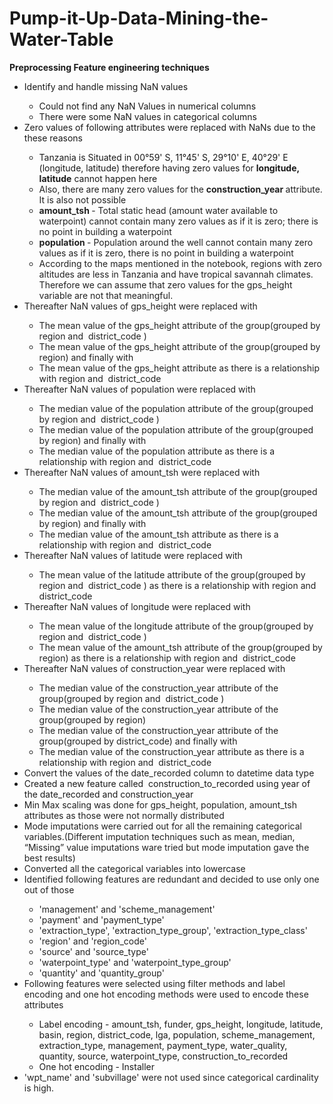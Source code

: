 # Pump-it-Up-Data-Mining-the-Water-Table
<p><strong>Preprocessing Feature engineering techniques</strong></p>
<ul>
<li>Identify and handle missing NaN values</li>
<ul>
<li>Could not find any NaN Values in numerical columns</li>
<li>There were some NaN values in categorical columns</li>
</ul>
<li>Zero values of following attributes were replaced with NaNs due to the these reasons</li>
<ul>
<li>Tanzania is Situated in 00&deg;59' S, 11&deg;45' S, 29&deg;10' E, 40&deg;29' E (longitude, latitude) therefore having zero values for <strong>longitude, latitude</strong> cannot happen here</li>
<li><span style="color: #212121;">Also, there are many zero values for the </span><span style="color: #212121;"><strong>construction_year </strong></span><span style="color: #212121;">attribute. It is also not possible</span></li>
<li><span style="color: #212121;"><strong>amount_tsh </strong></span><span style="color: #212121;">- Total static head (amount water available to waterpoint) cannot contain many zero values as if it is zero; there is no point in building a waterpoint</span></li>
<li><span style="color: #212121;"><strong>population </strong></span><span style="color: #212121;">- Population around the well cannot contain many zero values as if it is zero, there is no point in building a waterpoint</span></li>
<li><span style="color: #212121;">According to the maps mentioned in the notebook, regions with zero altitudes are less in Tanzania and have tropical savannah climates. Therefore we can assume that zero values for the gps_height variable are not that meaningful.</span></li>
</ul>
<li><span style="color: #212121;">Thereafter NaN values of gps_height were replaced with</span></li>
<ul>
<li><span style="color: #212121;">The mean value of the gps_height attribute of the group(grouped by region and&nbsp; district_code )</span></li>
<li><span style="color: #212121;">The mean value of the gps_height attribute of the group(grouped by region) and finally with&nbsp;</span></li>
<li><span style="color: #212121;">The mean value of the gps_height attribute as there is a relationship with region and&nbsp; district_code</span></li>
</ul>
<li><span style="color: #212121;">Thereafter NaN values of population were replaced with</span></li>
<ul>
<li><span style="color: #212121;">The median value of the population attribute of the group(grouped by region and&nbsp; district_code )</span></li>
<li><span style="color: #212121;">The median value of the population attribute of the group(grouped by region) and finally with&nbsp;</span></li>
<li><span style="color: #212121;">The median value of the population attribute as there is a relationship with region and&nbsp; district_code</span></li>
</ul>
<li><span style="color: #212121;">Thereafter NaN values of amount_tsh were replaced with</span></li>
<ul>
<li><span style="color: #212121;">The median value of the amount_tsh attribute of the group(grouped by region and&nbsp; district_code )</span></li>
<li><span style="color: #212121;">The median value of the amount_tsh attribute of the group(grouped by region) and finally with&nbsp;</span></li>
<li><span style="color: #212121;">The median value of the amount_tsh attribute as there is a relationship with region and&nbsp; district_code</span></li>
</ul>
<li><span style="color: #212121;">Thereafter NaN values of latitude were replaced with</span></li>
<ul>
<li><span style="color: #212121;">The mean value of the latitude attribute of the group(grouped by region and&nbsp; district_code ) as there is a relationship with region and&nbsp; district_code</span></li>
</ul>
<li><span style="color: #212121;">Thereafter NaN values of longitude were replaced with</span></li>
<ul>
<li><span style="color: #212121;">The mean value of the longitude attribute of the group(grouped by region and&nbsp; district_code )</span></li>
<li><span style="color: #212121;">The mean value of the amount_tsh attribute of the group(grouped by region) as there is a relationship with region and&nbsp; district_code</span></li>
</ul>
<li><span style="color: #212121;">Thereafter NaN values of construction_year were replaced with</span></li>
<ul>
<li><span style="color: #212121;">The median value of the construction_year attribute of the group(grouped by region and&nbsp; district_code )</span></li>
<li><span style="color: #212121;">The median value of the construction_year attribute of the group(grouped by region)</span></li>
<li><span style="color: #212121;">The median value of the construction_year attribute of the group(grouped by district_code) and finally with</span></li>
<li><span style="color: #212121;">The median value of the construction_year attribute as there is a relationship with region and&nbsp; district_code</span></li>
</ul>
<li><span style="color: #212121;">Convert the values of the date_recorded column to datetime data type</span></li>
<li>Created a new feature called&nbsp; construction_to_recorded using year of the date_recorded and construction_year</li>
<li><span style="color: #212121;">Min Max scaling was done for gps_height, population, amount_tsh attributes as those were not normally distributed</span></li>
<li><span style="color: #212121;">Mode imputations were carried out for all the remaining categorical variables.(Different imputation techniques such as mean, median, &ldquo;Missing&rdquo; value imputations ware tried but mode imputation gave the best results)</span></li>
<li><span style="color: #212121;">Converted all the categorical variables into lowercase</span></li>
<li><span style="color: #212121;">Identified following features are redundant and decided to use only one out of those</span></li>
<ul>
<li><span style="color: #212121;">'management' and 'scheme_management'</span></li>
<li><span style="color: #212121;">'payment' and 'payment_type'</span></li>
<li><span style="color: #212121;">'extraction_type', 'extraction_type_group', 'extraction_type_class'</span></li>
<li><span style="color: #212121;">'region' and 'region_code'</span></li>
<li><span style="color: #212121;">'source' and 'source_type'</span></li>
<li><span style="color: #212121;">'waterpoint_type' and 'waterpoint_type_group'</span></li>
<li><span style="color: #212121;">'quantity' and 'quantity_group'</span></li>
</ul>
<li><span style="color: #212121;">Following features were selected using filter methods and label encoding and one hot encoding methods were used to encode these attributes&nbsp;</span></li>
<ul>
<li>Label encoding - amount_tsh, funder, gps_height, longitude, latitude, basin, region, district_code, lga, population, scheme_management, extraction_type, management, payment_type, water_quality, quantity, source, waterpoint_type, construction_to_recorded</li>
<li>One hot encoding - Installer&nbsp;</li>
</ul>
<li><span style="color: #212121;">'wpt_name' and 'subvillage' were not used since categorical cardinality is high.</span></li>
</ul>
